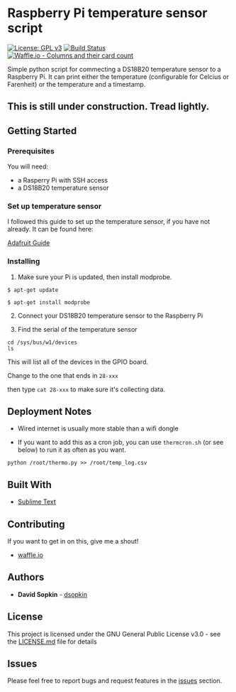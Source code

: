 # Raspberry Pi temperature sensor script 
[![License: GPL v3](https://img.shields.io/badge/License-GPL%20v3-blue.svg)](https://www.gnu.org/licenses/gpl-3.0) [![Build Status](https://travis-ci.org/dsopkin/raspi_temp.svg?branch=master)](https://travis-ci.org/boennemann/badges) [![Waffle.io - Columns and their card count](https://badge.waffle.io/dsopkin/raspi_temp.svg?columns=To%20Do,In%20Progress,Done)](https://waffle.io/dsopkin/raspi_temp)

Simple python script for commecting a DS18B20 temperature sensor to a Raspberry Pi. 
It can print either the temperature (configurable for Celcius or Farenheit) or the temperature and a timestamp.


## This is still under construction. Tread lightly.



## Getting Started


### Prerequisites

You will need:   
* a Rasperry Pi with SSH access
* a DS18B20 temperature sensor

### Set up temperature sensor

I followed this guide to set up the temperature sensor, if you have not already. It can be found here: 
		
[Adafruit Guide](http://www.danielhansen.net/2013/03/raspberry-pi-temperature-logging-using.html)

### Installing

1. Make sure your Pi is updated, then install modprobe.

```
$ apt-get update 

$ apt-get install modprobe
```

2. Connect your DS18B20 temperature sensor to the Raspberry Pi

3. Find the serial of the temperature sensor
```
cd /sys/bus/w1/devices
ls
```

This will list all of the devices in the GPIO board. 

Change to the one that ends in ```28-xxx```

then type ```cat 28-xxx``` to make sure it's collecting data.



## Deployment Notes

- Wired internet is usually more stable than a wifi dongle

- If you want to add this as a cron job, you can use ```thermcron.sh``` (or see below) to run it as often as you want.


```
python /root/thermo.py >> /root/temp_log.csv
```

## Built With
* [Sublime Text](https://www.sublimetext.com/)

## Contributing

If you want to get in on this, give me a shout!

* [waffle.io](https://waffle.io/dsopkin/raspi_temp)

## Authors

* **David Sopkin**  - [dsopkin](https://github.com/dsopkin/)

## License

This project is licensed under the GNU General Public License v3.0 - see the [LICENSE.md](LICENSE.md) file for details


## Issues

Please feel free to report bugs and request features in the [issues](https://github.com/dsopkin/raspi_temp/issues) section.

